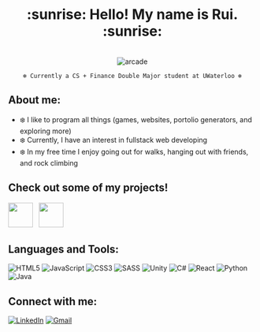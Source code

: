 <h1 align="center"> :sunrise: Hello! My name is Rui. :sunrise:</h1>
<br> 

<div align = "center">   
<img src = "https://64.media.tumblr.com/e2f55d9bc318e88768b03ff2432b40d8/1e633f5680be29cc-33/s1280x1920/febebf152b25e55962ab1b793c557631f2c31781.gifv" alt="arcade"/>

<br> 
  
`❄️ Currently a CS + Finance Double Major student at UWaterloo ❄️`
</div>

## About me:


* ❄️ I like to program all things (games, websites, portolio generators, and exploring more)
* ❄️ Currently, I have an interest in fullstack web developing
* ❄️ In my free time I enjoy going out for walks, hanging out with friends, and rock climbing


## Check out some of my projects!


<a href="https://play.google.com/store/apps/details?id=com.EcxLStudios.GrappleBallkour&pli=1%22%3E"> <img src="https://play-lh.googleusercontent.com/V9kVWRHoZ9Wq6bFMsvoxZ4PIx4aey1Cdeytk5jpXtJHyd6jjF49cQVQrSpgC-uL6gek" width="50"/></a> &nbsp;   <a href="https://itch.io/jam/gmtk-2021/rate/1085534"> <img src="https://img.itch.zone/aW1nLzYyMjA3NjgucG5n/315x250%23c/DBs26x.png" width="50" height="50"/></a>


## Languages and Tools:
![HTML5](https://img.shields.io/badge/html5-%23E34F26.svg?style=for-the-badge&logo=html5&logoColor=white)
![JavaScript](https://img.shields.io/badge/javascript-%23323330.svg?style=for-the-badge&logo=javascript&logoColor=%23F7DF1E)
![CSS3](https://img.shields.io/badge/css3-%231572B6.svg?style=for-the-badge&logo=css3&logoColor=white)
![SASS](https://img.shields.io/badge/SASS-hotpink.svg?style=for-the-badge&logo=SASS&logoColor=white)
![Unity](https://img.shields.io/badge/unity-%23000000.svg?style=for-the-badge&logo=unity&logoColor=white)
![C#](https://img.shields.io/badge/c%23-%23239120.svg?style=for-the-badge&logo=c-sharp&logoColor=white)
![React](https://img.shields.io/badge/react-%2320232a.svg?style=for-the-badge&logo=react&logoColor=%2361DAFB)
![Python](https://img.shields.io/badge/python-3670A0?style=for-the-badge&logo=python&logoColor=ffdd54)
![Java](https://img.shields.io/badge/java-%23ED8B00.svg?style=for-the-badge&logo=java&logoColor=white)


## Connect with me:
<a href="https://www.linkedin.com/in/rui-li-7911a7225/">![LinkedIn](https://img.shields.io/badge/linkedin-%230077B5.svg?style=for-the-badge&logo=linkedin&logoColor=white)</a>
<a href="mailto: rui.li.student@gmail.com">![Gmail](https://img.shields.io/badge/Gmail-D14836?style=for-the-badge&logo=gmail&logoColor=white)</a> 
